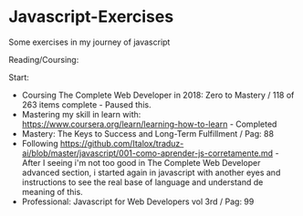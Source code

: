 # Javascript-Exercises
Some exercises in my journey of javascript

Reading/Coursing:

Start:

- Coursing The Complete Web Developer in 2018: Zero to Mastery / 118 of 263 items complete - Paused this.
- Mastering my skill in learn with: https://www.coursera.org/learn/learning-how-to-learn - Completed
- Mastery: The Keys to Success and Long-Term Fulfillment / Pag: 88
- Following https://github.com/Italox/traduz-ai/blob/master/javascript/001-como-aprender-js-corretamente.md - After I seeing i'm not too good in The Complete Web Developer advanced section, i started again in javascript with another eyes and instructions to see the real base of language and understand de meaning of this.
- Professional: Javascript for Web Developers vol 3rd / Pag: 99
